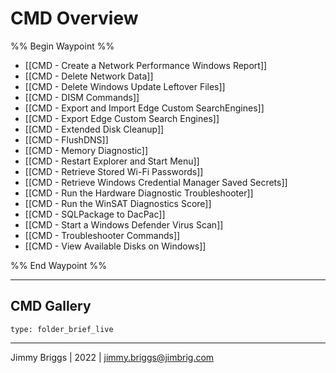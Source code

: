 # CMD Overview

%% Begin Waypoint %%
- [[CMD - Create a Network Performance Windows Report]]
- [[CMD - Delete Network Data]]
- [[CMD - Delete Windows Update Leftover Files]]
- [[CMD - DISM Commands]]
- [[CMD - Export and Import Edge Custom SearchEngines]]
- [[CMD - Export Edge Custom Search Engines]]
- [[CMD - Extended Disk Cleanup]]
- [[CMD - FlushDNS]]
- [[CMD - Memory Diagnostic]]
- [[CMD - Restart Explorer and Start Menu]]
- [[CMD - Retrieve Stored Wi-Fi Passwords]]
- [[CMD - Retrieve Windows Credential Manager Saved Secrets]]
- [[CMD - Run the Hardware Diagnostic Troubleshooter]]
- [[CMD - Run the WinSAT Diagnostics Score]]
- [[CMD - SQLPackage to DacPac]]
- [[CMD - Start a Windows Defender Virus Scan]]
- [[CMD - Troubleshooter Commands]]
- [[CMD - View Available Disks on Windows]]

%% End Waypoint %%

---

## CMD Gallery

````ccard
type: folder_brief_live
````

---

Jimmy Briggs | 2022 | <jimmy.briggs@jimbrig.com>
